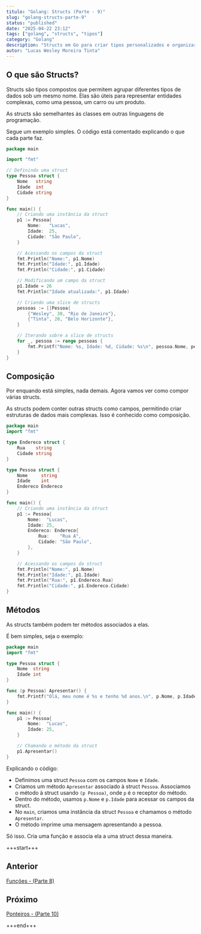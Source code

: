 ```yaml
---
titulo: "Golang: Structs (Parte - 9)"
slug: "golang-structs-parte-9"
status: "published"
date: "2025-04-22 23:12"
tags: ["golang", "structs", "tipos"]
category: "Golang"
description: "Structs em Go para criar tipos personalizados e organizar dados."
autor: "Lucas Wesley Moreira Tinta"
---
```


## O que são Structs?

Structs são tipos compostos que permitem agrupar diferentes tipos de dados sob um mesmo nome. Elas são úteis para representar entidades complexas, como uma pessoa, um carro ou um produto.

As structs são semelhantes às classes em outras linguagens de programação.

Segue um exemplo simples. O código está comentado explicando o que cada parte faz.

```go
package main

import "fmt"

// Definindo uma struct
type Pessoa struct {
    Nome   string
    Idade  int
    Cidade string
}

func main() {
    // Criando uma instância da struct
    p1 := Pessoa{
        Nome:   "Lucas",
        Idade:  25,
        Cidade: "São Paulo",
    }

    // Acessando os campos da struct
    fmt.Println("Nome:", p1.Nome)
    fmt.Println("Idade:", p1.Idade)
    fmt.Println("Cidade:", p1.Cidade)

    // Modificando um campo da struct
    p1.Idade = 26
    fmt.Println("Idade atualizada:", p1.Idade)

    // Criando uma slice de structs
    pessoas := []Pessoa{
        {"Wesley", 30, "Rio de Janeiro"},
        {"Tinta", 28, "Belo Horizonte"},
    }

    // Iterando sobre a slice de structs
    for _, pessoa := range pessoas {
        fmt.Printf("Nome: %s, Idade: %d, Cidade: %s\n", pessoa.Nome, pessoa.Idade, pessoa.Cidade)
    }
}
```

## Composição 

Por enquando está simples, nada demais. Agora vamos ver como compor várias structs.

As structs podem conter outras structs como campos, permitindo criar estruturas de dados mais complexas. Isso é conhecido como composição.

```go
package main
import "fmt"

type Endereco struct {
    Rua    string
    Cidade string
}

type Pessoa struct {
    Nome     string
    Idade    int
    Endereco Endereco
}

func main() {
    // Criando uma instância da struct
    p1 := Pessoa{
        Nome:  "Lucas",
        Idade: 25,
        Endereco: Endereco{
            Rua:    "Rua A",
            Cidade: "São Paulo",
        },
    }

    // Acessando os campos da struct
    fmt.Println("Nome:", p1.Nome)
    fmt.Println("Idade:", p1.Idade)
    fmt.Println("Rua:", p1.Endereco.Rua)
    fmt.Println("Cidade:", p1.Endereco.Cidade)
}
```


## Métodos

As structs também podem ter métodos associados a elas. 

É bem simples, seja o exemplo:

```go
package main
import "fmt"

type Pessoa struct {
    Nome  string
    Idade int
}

func (p Pessoa) Apresentar() {
    fmt.Printf("Olá, meu nome é %s e tenho %d anos.\n", p.Nome, p.Idade)
}

func main() {
    p1 := Pessoa{
        Nome:  "Lucas",
        Idade: 25,
    }

    // Chamando o método da struct
    p1.Apresentar()
}
```

Explicando o código:

- Definimos uma struct `Pessoa` com os campos `Nome` e `Idade`.
- Criamos um método `Apresentar` associado à struct `Pessoa`. Associamos o método à struct usando `(p Pessoa)`, onde `p` é o receptor do método.
- Dentro do método, usamos `p.Nome` e `p.Idade` para acessar os campos da struct.
- No `main`, criamos uma instância da struct `Pessoa` e chamamos o método `Apresentar`.
- O método imprime uma mensagem apresentando a pessoa.

Só isso. Cria uma função e associa ela a uma struct dessa maneira.


+++start+++

## Anterior
[Funções - (Parte 8)](8.funcoes)

## Próximo
[Ponteiros - (Parte 10)](10.ponteiros)

+++end+++



